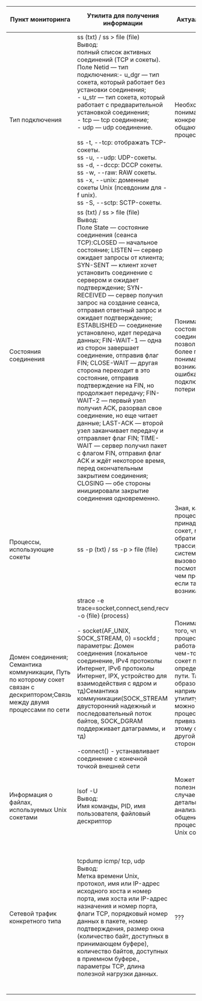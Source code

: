 | **Пункт мониторинга** | **Утилита для получения информации** | **Актуальность** | **Обоснование выбора утилиты** |
| --- | --- | --- | --- |
| Тип подключения | ss (txt) / ss \> file (file) <br>Вывод:<br>полный список активных соединений (TCP и сокеты). <br>Поле Netid — тип подключения:- u\_dgr — тип сокета, который работает без установки соединения;<br>- u\_str — тип сокета, который работает с предварительной установкой соединения;<br>- tcp — tcp соединение;<br>- udp — udp соединение.<br><br>ss -t, --tcp: отображать TCP-сокеты.<br>ss -u, --udp: UDP-сокеты.<br>ss -d, --dccp: DCCP сокеты.<br>ss -w, --raw: RAW сокеты.<br>ss -x, --unix: доменные сокеты Unix (псевдоним для -f unix).<br>ss -S, --sctp: SCTP-сокеты. | Необходимо понимать, как конкретно общаются два процесса| ss удобно пользоваться в данном контексте, так как она собирает обширную информацию по всем видам сокетов, а также есть множество ключей, чтобы вычленять более детальную информацию |
| Состояния соединения | ss (txt) / ss \> file (file)<br>Вывод:<br>Поле State — состояние соединения (сеанса TCP):CLOSED — начальное состояние; LISTEN — сервер ожидает запросы от клиента; SYN-SENT — клиент хочет установить соединение с сервером и ожидает подтверждение; SYN-RECEIVED — сервер получил запрос на создание сеанса, отправил ответный запрос и ожидает подтверждение; ESTABLISHED — соединение установлено, идет передача данных; FIN-WAIT-1 — одна из сторон завершает соединение, отправив флаг FIN; CLOSE-WAIT — другая сторона переходит в это состояние, отправив подтверждение на FIN, но продолжает передачу; FIN-WAIT-2 — первый узел получил ACK, разорвал свое соединение, но еще читает данные; LAST-ACK — второй узел заканчивает передачу и отправляет флаг FIN; TIME-WAIT — сервер получил пакет с флагом FIN, отправил флаг ACK и ждёт некоторое время, перед окончательным закрытием соединения; CLOSING — обе стороны инициировали закрытие соединения одновременно. | Понимание состояния соединения позволит дать более полное понимание о возникающих ошибках подключения и потери пакетов||
| Процессы, использующие сокеты | ss -p (txt) / ss -p \> file (file) | Зная, какому процессу принадлежит сокет, можно обратиться к трассировке системных вызовов и посмотреть, в чем проблема, если такова возникает ||
| Домен соединения; Семантика коммуникации, Путь по которому сокет связан с дескриптором;Связь между двумя процессами по сети| strace -e trace=socket,connect,send,recv -o {file} {process}<br><br>- socket(AF\_UNIX, SOCK\_STREAM, 0) =sockfd ; параметры: Домен соединения (локальное соединение, IPv4 протоколы Интернет, IPv6 протоколы Интернет, IPX, устройство для взаимодействия с ядром и тд)Семантика коммуникации(SOCK\_STREAM двусторонний надежный и последовательный поток байтов, SOCK\_DGRAM поддерживает датаграммы, и тд)<br><br>-connect() - устанавливает соединение с конечной точкой внешней сети | Понимание того, что процесс работает с чем-то через сокет по определенному пути. Таким образом через, например, утилиту ss, можно найти процесс, привязанный к этому сокету с другой стороны.| Эта утилита позволяет установить использует ли процесс данное компьютерное соединение для передачи данных и/или получения и что передается |
| Информация о файлах, используемых Unix сокетами | lsof -U<br>Вывод:<br>Имя команды, PID, имя пользователя, файловый дескриптор | Может быть полезно в случае более детального анализа общения процессов по Unix сокетам | lsof удобно использовать для просмотра и предоставления информации о файлах, используемых процессами |
| Сетевой трафик конкретного типа | tcpdump icmp/ tcp, udp<br>Вывод:<br>Метка времени Unix, протокол, имя или IP-адрес исходного хоста и номер порта, имя хоста или IP-адрес назначения и номер порта, флаги TCP, порядковый номер данных в пакете, номер подтверждения, размер окна (количество байт, доступных в принимающем буфере), количество байтов, доступных в приемном буфере., параметры TCP, длина полезной нагрузки данных. | ??? | Утилита tcpdump - удобный инструмент для решения проблем сетевого подключения. Несмотря на огромный вывод, который выдает утилита, ей удобно пользоваться благодаря множеству фильтров и выражений, которые можно комбинировать. |
